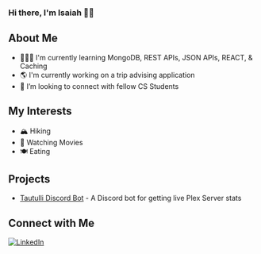 ### Hi there, I'm Isaiah 👋🏾

## About Me

- 👨🏾‍💻 I'm currently learning MongoDB, REST APIs, JSON APIs, REACT, & Caching
- 🌎 I'm currently working on a trip advising application
- 🤝 I’m looking to connect with fellow CS Students

## My Interests
- 🏔️ Hiking
- 🍿 Watching Movies
- 🍽️ Eating

## Projects
- [Tautulli Discord Bot](https://github.com/isaiahw13/tautulli-discord-bot) - A Discord bot for getting live Plex Server stats

## Connect with Me

[![LinkedIn][linkedin-shield]][linkedin-url]

<!-- Links to my social media accounts -->

[linkedin-shield]: https://img.shields.io/badge/LinkedIn--_.svg?style=social&logo=linkedin
[linkedin-url]: https://linkedin.com/in/isaiah-white-b8315818b
